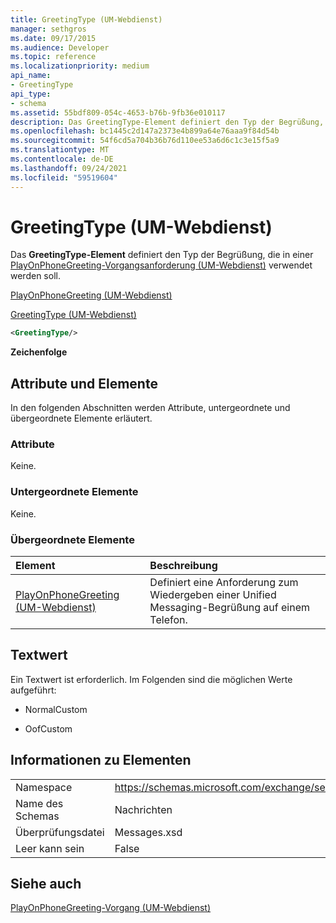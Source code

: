 ```yaml
---
title: GreetingType (UM-Webdienst)
manager: sethgros
ms.date: 09/17/2015
ms.audience: Developer
ms.topic: reference
ms.localizationpriority: medium
api_name:
- GreetingType
api_type:
- schema
ms.assetid: 55bdf809-054c-4653-b76b-9fb36e010117
description: Das GreetingType-Element definiert den Typ der Begrüßung, die in einer PlayOnPhoneGreeting-Vorgangsanforderung (UM-Webdienst) verwendet werden soll.
ms.openlocfilehash: bc1445c2d147a2373e4b899a64e76aaa9f84d54b
ms.sourcegitcommit: 54f6cd5a704b36b76d110ee53a6d6c1c3e15f5a9
ms.translationtype: MT
ms.contentlocale: de-DE
ms.lasthandoff: 09/24/2021
ms.locfileid: "59519604"
---
```

# <a name="greetingtype-um-web-service"></a>GreetingType (UM-Webdienst)

Das **GreetingType-Element** definiert den Typ der Begrüßung, die in einer [PlayOnPhoneGreeting-Vorgangsanforderung (UM-Webdienst)](playonphonegreeting-operation-um-web-service.md) verwendet werden soll. 
  
[PlayOnPhoneGreeting (UM-Webdienst)](playonphonegreeting-um-web-service.md)
  
[GreetingType (UM-Webdienst)](greetingtype-um-web-service.md)
  
```xml
<GreetingType/>
```

 **Zeichenfolge**
## <a name="attributes-and-elements"></a>Attribute und Elemente

In den folgenden Abschnitten werden Attribute, untergeordnete und übergeordnete Elemente erläutert.
  
### <a name="attributes"></a>Attribute

Keine.
  
### <a name="child-elements"></a>Untergeordnete Elemente

Keine.
  
### <a name="parent-elements"></a>Übergeordnete Elemente

|**Element**|**Beschreibung**|
|:-----|:-----|
|[PlayOnPhoneGreeting (UM-Webdienst)](playonphonegreeting-um-web-service.md) <br/> |Definiert eine Anforderung zum Wiedergeben einer Unified Messaging-Begrüßung auf einem Telefon.  <br/> |
   
## <a name="text-value"></a>Textwert

Ein Textwert ist erforderlich. Im Folgenden sind die möglichen Werte aufgeführt:
  
- NormalCustom
    
- OofCustom
    
## <a name="element-information"></a>Informationen zu Elementen

|||
|:-----|:-----|
|Namespace  <br/> |https://schemas.microsoft.com/exchange/services/2006/messages  <br/> |
|Name des Schemas  <br/> |Nachrichten  <br/> |
|Überprüfungsdatei  <br/> |Messages.xsd  <br/> |
|Leer kann sein  <br/> |False  <br/> |
   
## <a name="see-also"></a>Siehe auch



[PlayOnPhoneGreeting-Vorgang (UM-Webdienst)](playonphonegreeting-operation-um-web-service.md)

